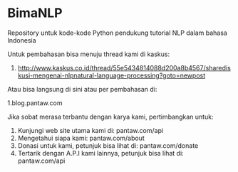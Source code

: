 # BimaNLP
Repository untuk kode-kode Python pendukung tutorial NLP dalam bahasa Indonesia

Untuk pembahasan bisa menuju thread kami di kaskus:

1. http://www.kaskus.co.id/thread/55e5434814088d200a8b4567/sharediskusi-mengenai-nlpnatural-language-processing?goto=newpost


Atau bisa langsung di sini atau per pembahasan di: 

1.blog.pantaw.com


Jika sobat merasa terbantu dengan karya kami, pertimbangkan untuk:

1. Kunjungi web site utama kami di: pantaw.com/api
2. Mengetahui siapa kami: pantaw.com/about
3. Donasi untuk kami, petunjuk bisa lihat di: pantaw.com/donate
4. Tertarik dengan A.P.I kami lainnya, petunjuk bisa lihat di: pantaw.com/api
